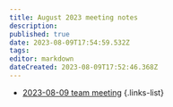 ```yaml
---
title: August 2023 meeting notes
description: 
published: true
date: 2023-08-09T17:54:59.532Z
tags: 
editor: markdown
dateCreated: 2023-08-09T17:52:46.368Z
---
```


- [2023-08-09 team meeting](./2023-08/2023-08-09-team-meeting.md)
{.links-list}